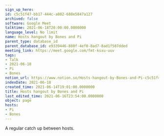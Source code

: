```yaml
---
sign_up_here: 
id: c5c51f47-bb17-444c-a802-688e5847a127
archived: false
software: Google Meet
talktime: 2021-06-18T20:00:00.0000000
language_level: No limit
name: Hosts hangout by Bones and Pi
parent_type: database_id
parent_database_id: e9339446-880f-4ef0-8ad7-8ad1f507dded
meeting_link: https://meet.google.com/fmt-ksxu-uuv
tags:
- Talk
- 2021-06-18
- Pi
- Bones
notion_url: https://www.notion.so/Hosts-hangout-by-Bones-and-Pi-c5c51f47bb17444ca802688e5847a127
indexDate: 2021-06-18
created_time: 2021-06-14T19:01:00.0000000
title: Hosts hangout by Bones and Pi
last_edited_time: 2021-06-16T23:54:00.0000000
object: page
hosts:
- Pi
- Bones
---
```


A regular catch up between hosts.


